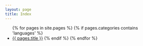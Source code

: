 ```yaml
---
layout: page
title: Index
---
```

<div class="two-cols">
    <ul>
        {% for pages in site.pages %}
            {% if pages.categories contains 'languages' %}
                <li><a href="{{ pages.url }}">{{ pages.title }}</a>
            {% endif %}
        {% endfor %}
    </ul>
</div>
